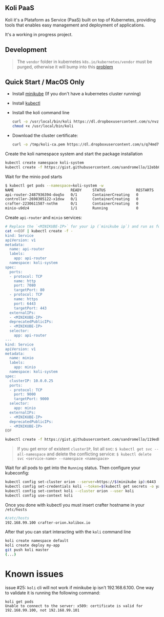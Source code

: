 ## Koli PaaS

Koli it's a Plataform as Service (PaaS) built on top of Kubernetes, providing tools
that enables easy management and deployment of applications.

It's a working in progress project. 

## Development

> The `vendor` folder in kubernetes `k8s.io/kubernetes/vendor` must be purged, otherwise
> it will bump into this [problem](https://github.com/golang/go/issues/12432)

## Quick Start / MacOS Only

- Install [minikube](https://github.com/kubernetes/minikube) (If you don't have a kubernetes cluster running)
- Install [kubectl](http://kubernetes.io/docs/getting-started-guides/minikube/#download-kubectl)
- Install the koli command line

  ```bash
  curl -o /usr/local/bin/koli https://dl.dropboxusercontent.com/s/nvzqduss1ozwq8d/koli-darwin-amd64?dl=0
  chmod +x /usr/local/bin/koli
  ```

- Download the cluster certificate:

  ```bash
  curl -o /tmp/koli-ca.pem https://dl.dropboxusercontent.com/s/q74md7wcgzaw8qf/koli-ca.pem\?dl\=0
  ```

Create the koli namespace system and start the package installation

```bash
kubectl create namespace koli-system
kubectl create -f https://gist.githubusercontent.com/sandromello/12ebb0763ecc1028900592b8a01f313c/raw/05be69874e48aaf793d7cc1b89a450f76b631f1c/bundle.yml
```

Wait for the minio pod starts

```bash
$ kubectl get pods --namespace=koli-system -w
NAME                          READY     STATUS              RESTARTS   AGE
api-router-2487936394-doq5o   0/1       ContainerCreating   0          1m
controller-2698305122-x1dxw   0/1       ContainerCreating   0          1m
crafter-2230611587-nxthm      0/1       ContainerCreating   0          1m
minio-u9dz4                   1/1       Running             0          1m
```

Create `api-router` and `minio` services:

```bash
# Replace the `<MINIKUBE-IP>` for your ip (`minikube ip`) and run as following:
cat <<EOF | kubectl create -f -
kind: Service
apiVersion: v1
metadata:
  name: api-router
  labels:
    app: api-router
  namespace: koli-system
spec:
  ports:
  - protocol: TCP
    name: http
    port: 7080
    targetPort: 80
  - protocol: TCP
    name: https
    port: 6443
    targetPort: 443
  externalIPs:
  - <MINIKUBE-IP>
  deprecatedPublicIPs:
  - <MINIKUBE-IP>
  selector:
    app: api-router
---
kind: Service
apiVersion: v1
metadata:
  name: minio
  labels:
    app: minio
  namespace: koli-system
spec:
  clusterIP: 10.0.0.25
  ports:
  - protocol: TCP
    port: 9000
    targetPort: 9000
  selector:
    app: minio
  externalIPs:
  - <MINIKUBE-IP>
  deprecatedPublicIPs:
  - <MINIKUBE-IP>
EOF
```

```bash
kubectl create -f https://gist.githubusercontent.com/sandromello/119edb64ea7ffb053ac49e83b07ae740/raw/c0c6240ec7d94e055f865b72548abceb7dfad0a0/minio-expose.yml
```

> If you get error of existent `clusterIP`, list all svc: `$ kubectl get svc --all-namespace`
> and delete the conflicting service: `$ kubectl delete svc <service-name> --namespace <namespace>`

Wait for all pods to get into the `Running` status.
Then configure your kubeconfig:

```bash
kubectl config set-cluster orion --server=https://$(minikube ip):6443 --certificate-authority=/tmp/koli-ca.pem
kubectl config set-credentials koli --token=$(kubectl get secrets -o yaml |grep token: |awk {'print $2'} | base64 -D)
kubectl config set-context koli --cluster orion --user koli
kubectl config use-context koli
```

Once you done with kubectl you must insert crafter hostname in your `/etc/hosts`

```bash
#/etc/hosts
192.168.99.100 crafter-orion.kolibox.io 
```

After that you can start interacting with the `koli` command line

```bash
koli create namespace default
koli create deploy my-app
git push koli master
(...)
```

# Known issues

issue #25:
`koli` cli will not work if minikube ip isn't 192.168.6.100. One way to validate it is running the following command:
```
koli get pods
Unable to connect to the server: x509: certificate is valid for 192.168.99.100, not 192.168.99.101
```